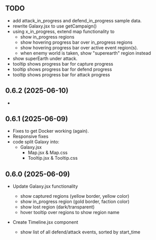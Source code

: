 ## TODO

- add attack_in_progress and defend_in_progress sample data.
- rewrite Galaxy.jsx to use getCampaign()
- using x_in_progress, extend map functionality to
    - show in_progress regions
    - show hovering progress bar over in_progress regions
    - show hovering progress bar over active event region(s).
    - when enemy world is taken, show "superearth" region instead
- show superEarth under attack.
- tooltip shows progress bar for capture progress
- tooltip shows progress bar for defend progress
- tooltip shows progress bar for attack progress

## 0.6.2 (2025-06-10)

-

## 0.6.1 (2025-06-09)

- Fixes to get Docker working (again).
- Responsive fixes
- code split Galaxy into:
    - Galaxy.jsx
        - Map.jsx & Map.css
        - Tooltip.jsx & Tooltip.css

## 0.6.0 (2025-06-09)

- Update Galaxy.jsx functionality

    - show captured regions (yellow border, yellow color)
    - show in_progress region (gold border, faction color)
    - show lost region (dark/transparent)
    - hover tooltip over regions to show region name

- Create Timeline.jsx component
    - show list of all defend/attack events, sorted by start_time

